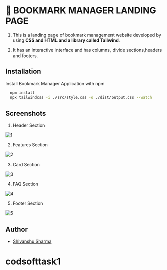 
# 🔖 BOOKMARK MANAGER LANDING PAGE

1) This is a landing page of bookmark management website developed by using **CSS and HTML and a library called Tailwind**.

2) It has an interactive interface and has columns, divide sections,headers and footers.


## Installation

Install Bookmark Manager Application with npm

```bash
  npm install 
  npx tailwindcss -i ./src/style.css -o ./dist/output.css --watch
```
    
## Screenshots


1)  Header Section 

![1](https://github.com/coder-shivanshu/CODESOFT-TASK-1-LANDING-PAGE/assets/91421022/8c9a36ed-1043-4118-abde-8a56fcdc77ba)

2) Features Section

![2](https://github.com/coder-shivanshu/CODESOFT-TASK-1-LANDING-PAGE/assets/91421022/416e85e0-0982-4cf2-b6c5-f30419c45fbf)

3) Card Section

![3](https://github.com/coder-shivanshu/CODESOFT-TASK-1-LANDING-PAGE/assets/91421022/31b5c382-29c9-4f35-9f5f-8fed5c9f5a88)

4) FAQ Section

![4](https://github.com/coder-shivanshu/CODESOFT-TASK-1-LANDING-PAGE/assets/91421022/2b3dd725-e651-4ada-86fb-3bce4205317d)


5) Footer Section 

![5](https://github.com/coder-shivanshu/CODESOFT-TASK-1-LANDING-PAGE/assets/91421022/2089cc06-a45f-452e-946d-e951c09ec1c0)



## Author

- [Shivanshu Sharma](https://github.com/Shivanshu198/Shivanshu198)

# codsofttask1
